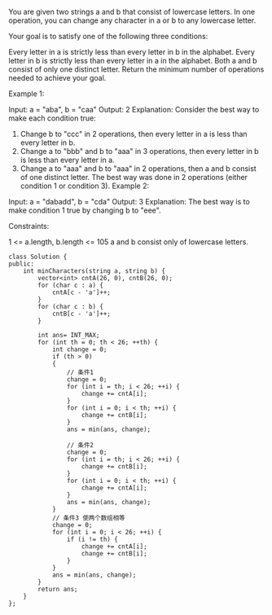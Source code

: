 You are given two strings a and b that consist of lowercase letters. In one operation, you can change any character in a or b to any lowercase letter.

Your goal is to satisfy one of the following three conditions:

Every letter in a is strictly less than every letter in b in the alphabet.
Every letter in b is strictly less than every letter in a in the alphabet.
Both a and b consist of only one distinct letter.
Return the minimum number of operations needed to achieve your goal.

 

Example 1:

Input: a = "aba", b = "caa"
Output: 2
Explanation: Consider the best way to make each condition true:
1) Change b to "ccc" in 2 operations, then every letter in a is less than every letter in b.
2) Change a to "bbb" and b to "aaa" in 3 operations, then every letter in b is less than every letter in a.
3) Change a to "aaa" and b to "aaa" in 2 operations, then a and b consist of one distinct letter.
The best way was done in 2 operations (either condition 1 or condition 3).
Example 2:

Input: a = "dabadd", b = "cda"
Output: 3
Explanation: The best way is to make condition 1 true by changing b to "eee".
 

Constraints:

1 <= a.length, b.length <= 105
a and b consist only of lowercase letters.

```
class Solution {
public:
    int minCharacters(string a, string b) {
        vector<int> cntA(26, 0), cntB(26, 0);
        for (char c : a) {
            cntA[c - 'a']++;
        }
        for (char c : b) {
            cntB[c - 'a']++;
        }
        
        int ans= INT_MAX;
        for (int th = 0; th < 26; ++th) {
            int change = 0;
            if (th > 0)
            {
                // 条件1
                change = 0;
                for (int i = th; i < 26; ++i) {
                    change += cntA[i];
                }
                for (int i = 0; i < th; ++i) {
                    change += cntB[i];
                }
                ans = min(ans, change);

                // 条件2
                change = 0;
                for (int i = th; i < 26; ++i) {
                    change += cntB[i];
                }
                for (int i = 0; i < th; ++i) {
                    change += cntA[i];
                }
                ans = min(ans, change);
            }
            // 条件3 使两个数组相等
            change = 0;
            for (int i = 0; i < 26; ++i) {
                if (i != th) {
                    change += cntA[i];
                    change += cntB[i];
                }
            }
            ans = min(ans, change);
        }
        return ans;
    }
};
```
